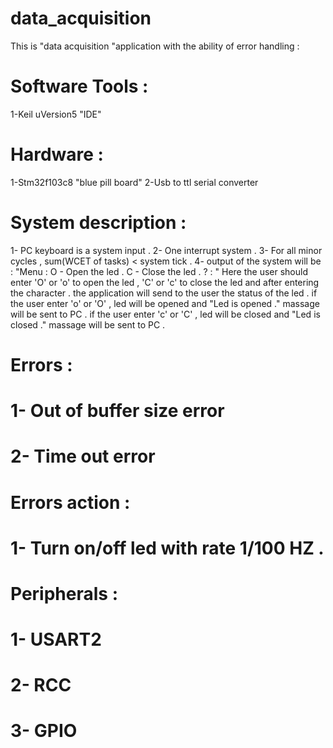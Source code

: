 # data_acquisition
This is "data acquisition "application with the ability of error handling :

# Software Tools : 

1-Keil uVersion5 "IDE"

# Hardware :
1-Stm32f103c8  "blue pill board"
2-Usb to ttl serial converter 

# System description :
1- PC keyboard  is a system input . 
2- One interrupt system .
3- For all minor cycles , sum(WCET of tasks) < system tick .
4- output of the system will be :
"Menu : 
O - Open the led . 
C - Close the led . 
? : " 
Here the user should enter 'O' or 'o' to open the led , 'C' or 'c' to close the led and after entering the character . the application
will send to the user the status of the led .
if the user enter 'o' or 'O' , led will be opened  and "Led is opened ." massage will be sent to PC .
if the user enter 'c' or 'C' , led will be  closed  and "Led is closed ." massage will be sent to PC .

# Errors :
# 1- Out of buffer size error 
# 2- Time out error

# Errors action :
# 1- Turn on/off led with rate 1/100  HZ . 

# Peripherals :
# 1- USART2 
# 2- RCC 
# 3- GPIO
